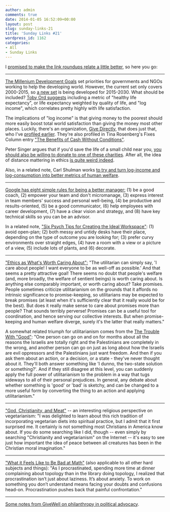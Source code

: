 ```yaml
---
author: admin
comments: true
date: 2014-01-05 16:52:09+00:00
layout: post
slug: sunday-links-21
title: 'Sunday Links #21'
wordpress_id: 1162
categories:
- All
- Sunday Links
---
```


I [promised to make the link roundups relate a little better](http://www.everydayutilitarian.com/essays/sunday-links-20/#comment-2824), so here you go:

***

[The Millenium Development Goals](https://en.wikipedia.org/wiki/Millennium_Development_Goals) set priorities for governments and NGOs working to help the developing world.  However, the current set only covers 2000-2015, so [a new set](http://www.post2015hlp.org/the-report/) is being developed for 2015-2030.  What should be included?  [Toby Ord suggests](http://givingwhatwecan.org/blog/2013-07-30/measuring-what-matters-two-key-indicators-for-the-successor-development-goals) including a metric of "healthy life expectancy", or life expectancy weighted by quality of life, and "log income", which correlates pretty highly with life satisfaction.

The implications of "log income" is that giving money to the poorest should more easily boost total world satisfaction than giving the money most other places.  Luckily, there's an organization, [Give Directly](http://www.givedirectly.org), that does just that, who I've [profiled earlier](http://www.everydayutilitarian.com/essays/givedirectly-the-best-gift-you-can-make-this-christmas/).  They're also profiled in Tina Rosenberg's Fixes Column entry ["The Benefits of Cash Without Conditions"](http://opinionator.blogs.nytimes.com/2013/08/28/the-benefits-of-cash-without-conditions).

Peter Singer argues that if you'd save the life of a small child near you, [you should also be willing to donate to one of these charities](http://www.alternet.org/story/146958/peter_singer%3A_would_you_save_the_life_of_a_child).  After all, the idea of distance mattering in ethics [is quite weird indeed](http://slatestarcodex.com/2013/05/17/newtonian-ethics/).

Also, in a related note, Carl Shulman works [to try and turn log-income and log-consumption into better metrics of human welfare](http://reflectivedisequilibrium.blogspot.com/2014/01/turning-log-consumption-into-measure-of.html).<!-- more -->

***

[Google has eight simple rules for being a better manager:](http://www.govexec.com/excellence/promising-practices/2013/01/googles-8-simple-rules-being-better-manager/60882/) (1) be a good coach, (2) empower your team and don't micromanage, (3) express interest in team members' success and personal well-being, (4) be productive and results-oriented, (5) be a good communicator, (6) help employees with career development, (7) have a clear vision and strategy, and (8) have key technical skills so you can be an advisor.

In a related note, ["Six Psych Tips for Creating the Ideal Workspace"](http://www.spring.org.uk/2013/09/6-psych-tips-for-creating-the-ideal-workspace.php): (1) avoid open-plan; (2) both messy and untidy desks have their place, depending on the type of outcome you are looking for; (3) prefer curvy environments over straight edges, (4) have a room with a view or a picture of a view, (5) include lots of plants, and (6) decorate.

***

["Ethics as What's Worth Caring About":](http://www.philosophyetc.net/2012/11/ethics-as-whats-worth-caring-about.html) "The utilitarian can simply say, 'I care about people!  I want everyone to be as well-off as possible.'  And that seems a pretty attractive goal!  There seems no doubt that people's welfare (and, more broadly, the welfare of sentient beings) is worth caring about.  Is anything else comparably important, or worth caring about?  Take promises.  People sometimes criticize utilitarianism on the grounds that it affords no intrinsic significance to promise-keeping, so utilitarians may be expected to break promises (at least when it's sufficiently clear that it really would be for the best).  But does it really make sense to care about promises more than people?  That sounds terribly perverse!  Promises can be a useful tool for coordination, and hence serving our collective interests.  But when promise-keeping and human welfare diverge, surely it's the latter that really matters."

A somewhat related triumph for utilitarianism comes from the [The Trouble With "Good"](http://lesswrong.com/lw/bk/the_trouble_with_good/): "One person can go on and on for months about all the reasons the Israelis are totally right and the Palestinians are completely in the wrong, and another person can go on just as long about how the Israelis are evil oppressors and the Palestinians just want freedom. And then if you ask them about an action, or a decision, or a state - they've never thought about it. They'll both answer something like 'I dunno, the two-state solution or something?'. And if they still disagree at this level, you can suddenly apply the full power of utilitarianism to the problem in a way that tugs sideways to all of their personal prejudices.  In general, any debate about whether something is 'good' or 'bad' is sketchy, and can be changed to a more useful form by converting the thing to an action and applying utilitarianism."

***

["God, Christianity, and Meat"](http://www.huffingtonpost.com/kathy-freston/religion-vegetarianism-_b_3874652.html?utm_hp_ref=tw) -- an interesting religious perspective on vegetarianism: "I was delighted to learn about this rich tradition of incorporating vegetarian diets into spiritual practice, but I admit that it first surprised me. It certainly is not something most Christians in America know about. If you do some searching like I did, though -- even simply by searching "Christianity and vegetarianism" on the Internet -- it's easy to see just how important the idea of peace between all creatures has been in the Christian moral imagination."

***

["What it Feels Like to Be Bad at Math"](http://mathwithbaddrawings.com/2013/04/25/were-all-bad-at-math-1-i-feel-stupid-too/) (also applicable to all other hard subjects and things): "As I procrastinated, spending more time at dinner complaining about topology than in the library doing topology, I realized that procrastination isn’t just about laziness. It’s about anxiety. To work on something you don’t understand means facing your doubts and confusions head-on. Procrastination pushes back that painful confrontation."

***

[Some notes from GiveWell on philanthropy in political advocacy](http://www.givewell.org/files/conversations/Gara%20LaMarche%20-%20May%20and%20June%202013%20(public).pdf).
